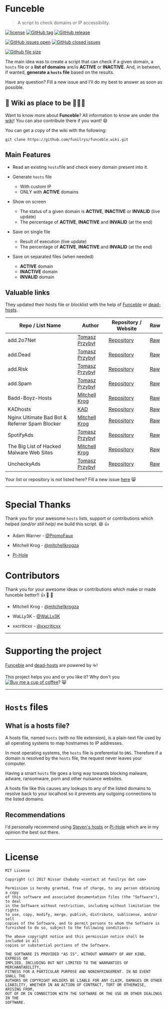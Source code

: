 # Funceble

> A script to check domains or IP accessibility.

[![license](https://img.shields.io/github/license/funilrys/funceble.svg)](https://github.com/funilrys/funceble/blob/master/LICENSE) [![GitHub tag](https://img.shields.io/github/tag/funilrys/funceble.svg)](https://github.com/funilrys/funceble/tags) [![GitHub release](https://img.shields.io/github/release/funilrys/funceble.svg)](https://github.com/funilrys/funceble/releases/latest)

[![GitHub issues open](https://img.shields.io/github/issues/funilrys/funceble.svg)]() [![GitHub closed issues](https://img.shields.io/github/issues-closed/funilrys/funceble.svg)](https://github.com/funilrys/)

[![Github file size](https://img.shields.io/github/size/funilrys/funceble/funceble.svg)](https://github.com/funilrys/funceble/blob/master/funceble)

The main idea was to create a script that can check if a given domain, a `hosts` file or a **list of domains** are/is **ACTIVE** or **INACTIVE**. And, in between, if wanted, **generate a `hosts` file** based on the results.

Have any question? Fill a new issue and I'll do my best to answer as soon as possible.

## :book: Wiki as place to be :star2::star2::star2:

Want to know more about **Funceble**? All information to know are under the [wiki](https://github.com/funilrys/funceble/wiki)! You can also contribute there if you want! :smile:

You can get a copy of the wiki with the following:

```shell
git clone https://github.com/funilrys/funceble.wiki.git
```

## Main Features

- Read an existing `hosts`file and check every domain present into it.
- Generate `hosts` file

  - With custom IP
  - ONLY with **ACTIVE** domains

- Show on screen

  - The status of a given domain is **ACTIVE**, **INACTIVE** or **INVALID** (live update)
  - The percentage of **ACTIVE**, **INACTIVE** and **INVALID** (at the end)

- Save on single file

  - Result of execution (live update)
  - The percentage of **ACTIVE**, **INACTIVE** and **INVALID** (at the end)

- Save on separated files (when needed)

  - **ACTIVE** domain
  - **INACTIVE** domain
  - **INVALID** domain

## Valuable links

They updated their hosts file or blocklist with the help of [Funceble](https://github.com/funilrys/funceble/) or [dead-hosts](https://github.com/funilrys/dead-hosts).

Repo / List Name                               | Author                                             | Repository / Website                                                                       | Raw
---------------------------------------------- | -------------------------------------------------- | ------------------------------------------------------------------------------------------ | ---------------------------------------------------------------------------------------------------------------------------------------------
add.2o7Net                                     | [Tomasz Przybył](https://github.com/FadeMind)      | [Repository](https://github.com/FadeMind/hosts.extras/tree/master/add.2o7Net)              | [Raw](https://raw.githubusercontent.com/FadeMind/hosts.extras/master/add.2o7Net/hosts)
add.Dead                                       | [Tomasz Przybył](https://github.com/FadeMind)      | [Repository](https://github.com/FadeMind/hosts.extras/tree/master/add.Dead)                | [Raw](https://raw.githubusercontent.com/FadeMind/hosts.extras/master/add.Dead/hosts)
add.Risk                                       | [Tomasz Przybył](https://github.com/FadeMind)      | [Repository](https://github.com/FadeMind/hosts.extras/tree/master/add.Risk)                | [Raw](https://raw.githubusercontent.com/FadeMind/hosts.extras/master/add.Risk/hosts)
add.Spam                                       | [Tomasz Przybył](https://github.com/FadeMind)      | [Repository](https://github.com/FadeMind/hosts.extras/tree/master/add.Spam)                | [Raw](https://raw.githubusercontent.com/FadeMind/hosts.extras/master/add.Spam/hosts)
Badd-Boyz-Hosts                                | [Mitchell Krog](https://github.com/mitchellkrogza) | [Repository](https://github.com/mitchellkrogza/Badd-Boyz-Hosts)                            | [Raw](https://raw.githubusercontent.com/mitchellkrogza/Badd-Boyz-Hosts/master/PULL_REQUESTS/domains.txt)
KADhosts                                       | [KAD](https://github.com/azet12)                   | [Repository](https://github.com/azet12/KADhosts)                                           | [Raw](https://raw.githubusercontent.com/azet12/KADhosts/master/KADhosts.txt)
Nginx Ultimate Bad Bot & Referrer Spam Blocker | [Mitchell Krog](https://github.com/mitchellkrogza) | [Repository](https://github.com/mitchellkrogza/nginx-ultimate-bad-bot-blocker/)            | [Raw](https://raw.githubusercontent.com/mitchellkrogza/nginx-ultimate-bad-bot-blocker/master/_generator_lists/bad-referrers.list)
SpotifyAds                                     | [Tomasz Przybył](https://github.com/FadeMind)      | [Repository](https://github.com/FadeMind/hosts.extras/tree/master/SpotifyAds)              | [Raw](https://raw.githubusercontent.com/FadeMind/hosts.extras/master/SpotifyAds/hosts)
The Big List of Hacked Malware Web Sites       | [Mitchell Krog](https://github.com/mitchellkrogza) | [Repository](https://github.com//mitchellkrogza/The-Big-List-of-Hacked-Malware-Web-Sites/) | [Raw](https://raw.githubusercontent.com/mitchellkrogza/The-Big-List-of-Hacked-Malware-Web-Sites/master/.dev-tools/_strip_domains/domains.txt)
UncheckyAds                                    | [Tomasz Przybył](https://github.com/FadeMind)      | [Repository](https://github.com/FadeMind/hosts.extras/tree/master/UncheckyAds)             | [Raw](https://raw.githubusercontent.com/FadeMind/hosts.extras/master/UncheckyAds/hosts)

Your list or repository is not listed here? Fill a new issue [here](https://github.com/funilrys/funceble/issues/new?title=Please%20add%20my%20list%20or%20repository%20to%20the%20valuable%20links) :smile_cat:

--------------------------------------------------------------------------------

# Special Thanks

Thank you for your awesome `hosts` lists, support or contributions which helped _(and/or still help)_ me build this script. :smile: :+1:

- Adam Warner - [@PromoFaux](https://github.com/PromoFaux)

- Mitchell Krog - [@mitchellkrogza](https://github.com/mitchellkrogza)

- [Pi-Hole](https://github.com/pi-hole/pi-hole)

# Contributors

Thank you for your awesome ideas or contributions which make or made funceble better!! :+1: :100: :1st_place_medal:

- Mitchell Krog - [@mitchellkrogza](https://github.com/mitchellkrogza)

- WaLLy3K - [@WaLLy3K](https://github.com/WaLLy3K)

- xxcriticxx - [@xxcriticxx](https://github.com/xxcriticxx)

--------------------------------------------------------------------------------

# Supporting the project

[Funceble](https://github.com/funilrys/funceble) and [dead-hosts](https://github.com/funilrys/dead-hosts) are powered by :coffee:!

This project helps you and or you like it? Why don't you [![Buy me a cup of coffee](https://img.shields.io/badge/Buy%20-me%20a%20cup%20of%20%E2%98%95-blue.svg)](https://www.paypal.me/funilrys/)? :smile_cat:

--------------------------------------------------------------------------------

# `Hosts` files

## What is a hosts file?

A hosts file, named `hosts` (with no file extension), is a plain-text file used by all operating systems to map hostnames to IP addresses.

In most operating systems, the `hosts` file is preferential to `DNS`. Therefore if a domain is resolved by the `hosts` file, the request never leaves your computer.

Having a smart `hosts` file goes a long way towards blocking malware, adware, ransomware, porn and other nuisance websites.

A hosts file like this causes any lookups to any of the listed domains to resolve back to your localhost so it prevents any outgoing connections to the listed domains.

## Recommendations

I'd personally recommend using [Steven's hosts](https://github.com/StevenBlack/hosts) or [Pi-Hole](https://github.com/pi-hole/pi-hole) which are in my opinion the best out there.

--------------------------------------------------------------------------------

# License

```
MIT License

Copyright (c) 2017 Nissar Chababy <contact at funilrys dot com>

Permission is hereby granted, free of charge, to any person obtaining a copy
of this software and associated documentation files (the "Software"), to deal
in the Software without restriction, including without limitation the rights
to use, copy, modify, merge, publish, distribute, sublicense, and/or sell
copies of the Software, and to permit persons to whom the Software is
furnished to do so, subject to the following conditions:

The above copyright notice and this permission notice shall be included in all
copies or substantial portions of the Software.

THE SOFTWARE IS PROVIDED "AS IS", WITHOUT WARRANTY OF ANY KIND, EXPRESS OR
IMPLIED, INCLUDING BUT NOT LIMITED TO THE WARRANTIES OF MERCHANTABILITY,
FITNESS FOR A PARTICULAR PURPOSE AND NONINFRINGEMENT. IN NO EVENT SHALL THE
AUTHORS OR COPYRIGHT HOLDERS BE LIABLE FOR ANY CLAIM, DAMAGES OR OTHER
LIABILITY, WHETHER IN AN ACTION OF CONTRACT, TORT OR OTHERWISE, ARISING FROM,
OUT OF OR IN CONNECTION WITH THE SOFTWARE OR THE USE OR OTHER DEALINGS IN THE
SOFTWARE.
```
